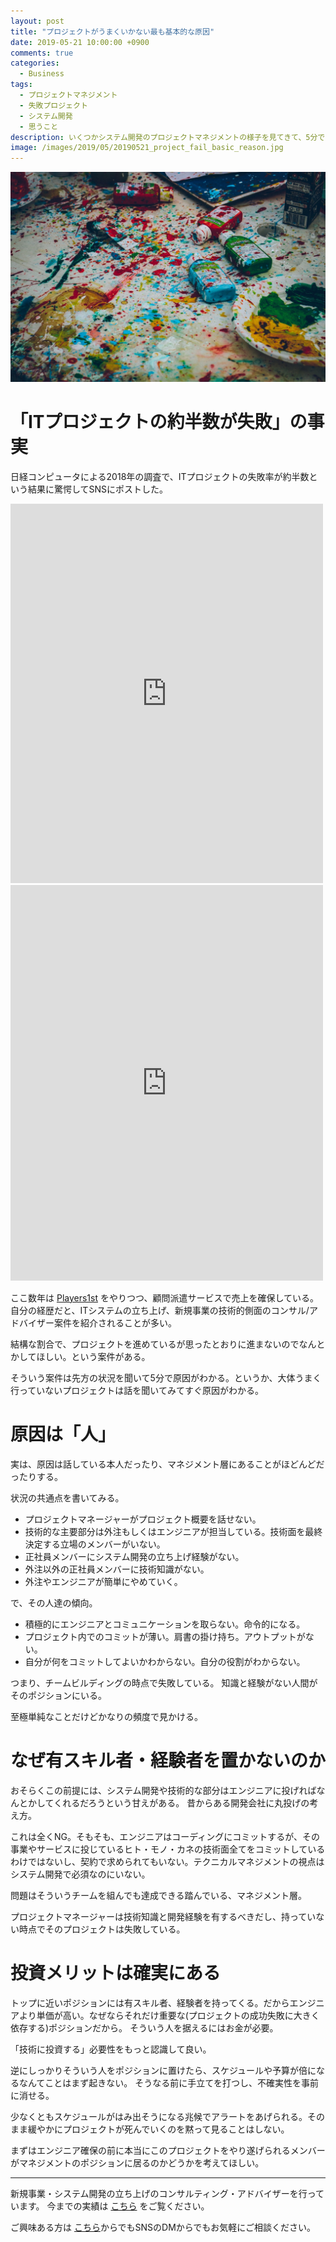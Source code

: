```yaml
---
layout: post
title: "プロジェクトがうまくいかない最も基本的な原因"
date: 2019-05-21 10:00:00 +0900
comments: true
categories:
  - Business
tags:
  - プロジェクトマネジメント
  - 失敗プロジェクト
  - システム開発
  - 思うこと
description: いくつかシステム開発のプロジェクトマネジメントの様子を見てきて、5分でうまくいっていない原因がわかる時がある。何がポイントなのかまとめてみる。
image: /images/2019/05/20190521_project_fail_basic_reason.jpg
---
```

![Project Fail](/images/2019/05/20190521_project_fail_basic_reason.jpg)

# 「ITプロジェクトの約半数が失敗」の事実

日経コンピュータによる2018年の調査で、ITプロジェクトの失敗率が約半数という結果に驚愕してSNSにポストした。

<iframe src="https://www.facebook.com/plugins/post.php?href=https%3A%2F%2Fwww.facebook.com%2Ffukami%2Fposts%2F10219063079549555&width=500" width="500" height="607" style="border:none;overflow:hidden" scrolling="no" frameborder="0" allowTransparency="true" allow="encrypted-media"></iframe>

<iframe src="https://www.facebook.com/plugins/post.php?href=https%3A%2F%2Fwww.facebook.com%2Ffukami%2Fposts%2F10219064587067242&width=500" width="500" height="633" style="border:none;overflow:hidden" scrolling="no" frameborder="0" allowTransparency="true" allow="encrypted-media"></iframe>

ここ数年は [Players1st](https://players1.st) をやりつつ、顧問派遣サービスで売上を確保している。
自分の経歴だと、ITシステムの立ち上げ、新規事業の技術的側面のコンサル/アドバイザー案件を紹介されることが多い。

結構な割合で、プロジェクトを進めているが思ったとおりに進まないのでなんとかしてほしい。という案件がある。

そういう案件は先方の状況を聞いて5分で原因がわかる。というか、大体うまく行っていないプロジェクトは話を聞いてみてすぐ原因がわかる。

# 原因は「人」

実は、原因は話している本人だったり、マネジメント層にあることがほどんどだったりする。

状況の共通点を書いてみる。

* プロジェクトマネージャーがプロジェクト概要を話せない。
* 技術的な主要部分は外注もしくはエンジニアが担当している。技術面を最終決定する立場のメンバーがいない。
* 正社員メンバーにシステム開発の立ち上げ経験がない。
* 外注以外の正社員メンバーに技術知識がない。
* 外注やエンジニアが簡単にやめていく。

で、その人達の傾向。

* 積極的にエンジニアとコミュニケーションを取らない。命令的になる。
* プロジェクト内でのコミットが薄い。肩書の掛け持ち。アウトプットがない。
* 自分が何をコミットしてよいかわからない。自分の役割がわからない。

つまり、チームビルディングの時点で失敗している。
知識と経験がない人間がそのポジションにいる。

至極単純なことだけどかなりの頻度で見かける。

# なぜ有スキル者・経験者を置かないのか

おそらくこの前提には、システム開発や技術的な部分はエンジニアに投げればなんとかしてくれるだろうという甘えがある。
昔からある開発会社に丸投げの考え方。

これは全くNG。そもそも、エンジニアはコーディングにコミットするが、その事業やサービスに投じているヒト・モノ・カネの技術面全てをコミットしているわけではないし、契約で求められてもいない。テクニカルマネジメントの視点はシステム開発で必須なのにいない。

問題はそういうチームを組んでも達成できる踏んでいる、マネジメント層。

プロジェクトマネージャーは技術知識と開発経験を有するべきだし、持っていない時点でそのプロジェクトは失敗している。

# 投資メリットは確実にある

トップに近いポジションには有スキル者、経験者を持ってくる。だからエンジニアより単価が高い。なぜならそれだけ重要な(プロジェクトの成功失敗に大きく依存する)ポジションだから。
そういう人を据えるにはお金が必要。

「技術に投資する」必要性をもっと認識して良い。

逆にしっかりそういう人をポジションに置けたら、スケジュールや予算が倍になるなんてことはまず起きない。
そうなる前に手立てを打つし、不確実性を事前に消せる。

少なくともスケジュールがはみ出そうになる兆候でアラートをあげられる。そのまま緩やかにプロジェクトが死んでいくのを黙って見ることはしない。

まずはエンジニア確保の前に本当にこのプロジェクトをやり遂げられるメンバーがマネジメントのポジションに居るのかどうかを考えてほしい。

---

新規事業・システム開発の立ち上げのコンサルティング・アドバイザーを行っています。
今までの実績は [こちら](/professional-career/) をご覧ください。

ご興味ある方は [こちら](/contact)からでもSNSのDMからでもお気軽にご相談ください。
